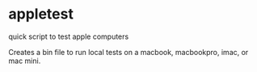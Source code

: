 # appletest
quick script to test apple computers

Creates a bin file to run local tests on a macbook, macbookpro, imac, or mac mini.
